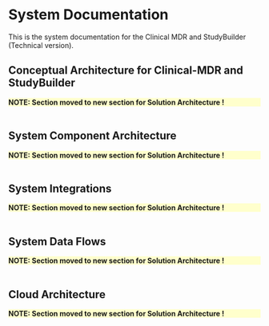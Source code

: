 # System Documentation

This is the system documentation for the Clinical MDR and StudyBuilder (Technical version).

## Conceptual Architecture for Clinical-MDR and StudyBuilder

<div style="background: #ffc;font-weight:bold">
NOTE: Section moved to new section for Solution Architecture !
</div><br>


## System Component Architecture

<div style="background: #ffc;font-weight:bold">
NOTE: Section moved to new section for Solution Architecture !
</div><br>


## System Integrations

<div style="background: #ffc;font-weight:bold">
NOTE: Section moved to new section for Solution Architecture !
</div><br>


## System Data Flows

<div style="background: #ffc;font-weight:bold">
NOTE: Section moved to new section for Solution Architecture !
</div><br>


## Cloud Architecture

<div style="background: #ffc;font-weight:bold">
NOTE: Section moved to new section for Solution Architecture !
</div><br>